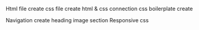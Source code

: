 Html file create
css file create
html & css connection
css boilerplate create

Navigation create
heading
image section
Responsive css